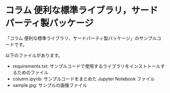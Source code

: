 # コラム 便利な標準ライブラリ，サードパーティ製パッケージ

「コラム 便利な標準ライブラリ，サードパーティ製パッケージ」のサンプルコードです。

以下のファイルがあります。

* requirements.txt: サンプルコードで使用するライブラリをインストトールするためのファイル
* column.ipynb: サンプルコードをまとめた Jupyter Notebook ファイル
* sample.jpg: サンプルの画像ファイル